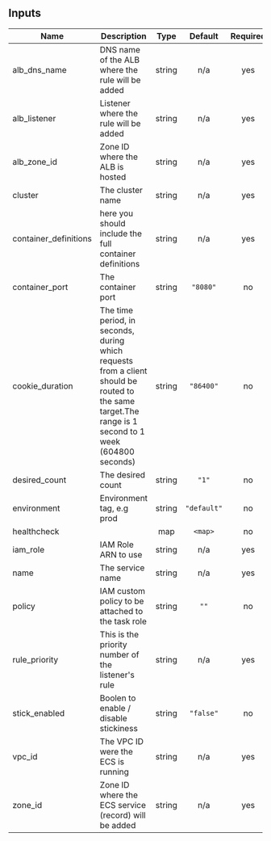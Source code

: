 ## Inputs

| Name | Description | Type | Default | Required |
|------|-------------|:----:|:-----:|:-----:|
| alb\_dns\_name | DNS name of the ALB where the rule will be added | string | n/a | yes |
| alb\_listener | Listener where the rule will be added | string | n/a | yes |
| alb\_zone\_id | Zone ID where the ALB is hosted | string | n/a | yes |
| cluster | The cluster name | string | n/a | yes |
| container\_definitions | here you should include the full container definitions | string | n/a | yes |
| container\_port | The container port | string | `"8080"` | no |
| cookie\_duration | The time period, in seconds, during which requests from a client should be routed to the same target.The range is 1 second to 1 week (604800 seconds) | string | `"86400"` | no |
| desired\_count | The desired count | string | `"1"` | no |
| environment | Environment tag, e.g prod | string | `"default"` | no |
| healthcheck |  | map | `<map>` | no |
| iam\_role | IAM Role ARN to use | string | n/a | yes |
| name | The service name | string | n/a | yes |
| policy | IAM custom policy to be attached to the task role | string | `""` | no |
| rule\_priority | This is the priority number of the listener's rule | string | n/a | yes |
| stick\_enabled | Boolen to enable / disable stickiness | string | `"false"` | no |
| vpc\_id | The VPC ID were the ECS is running | string | n/a | yes |
| zone\_id | Zone ID where the ECS service (record) will be added | string | n/a | yes |


